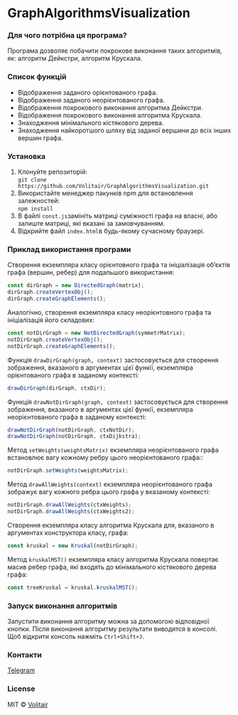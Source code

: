# GraphAlgorithmsVisualization

### Для чого потрібна ця програма?
Програма дозволяє побачити покрокове виконання таких алгоритмів, як: алгоритм Дейкстри, алгоритм Крускала.

### Список функцій
* Відображення заданого орієнтованого графа.
* Відображення заданого неорієнтованого графа.
* Відображення покрокового виконання алгоритма Дейкстри.
* Відображення покрокового виконання алгоритма Крускала.
* Знаходження мінімального кістякового дерева.
* Знаходження найкоротшого шляху від заданої вершини до всіх інших вершин графа.

### Установка
1. Клонуйте репозиторій:<br/>
`git clone https://github.com/Volitair/GraphAlgorithmsVisualization.git`
2. Використайте менеджер пакунків npm для встановлення залежностей:<br/>
`npm install`
3. В файлі ```const.js```замініть матриці суміжності графа на власні, або залиште матриці, які вказані за замовчуванням.
4. Відкрийте файл ```index.html```в будь-якому сучасному браузері.

### Приклад використання програми
Створення екземпляра класу орієнтовного графа та ініціалізація об’єктів графа (вершин, ребер) для подальшого використання:
<br/>
```js
const dirGraph = new DirectedGraph(matrix);
dirGraph.createVertexObj();
dirGraph.createGraphElements();
```

Аналогічно, створення екземпляра класу неорієнтовного графа та ініціалізація його складових:
<br/>
```js
const notDirGraph = new NotDirectedGraph(symmetrMatrix);
notDirGraph.createVertexObj();
notDirGraph.createGraphElements();
```

Функція `drawDirGraph(graph, context)` застосовується для створення зображення, вказаного в аргументах цієї функії, екземпляра орієнтованого графа в заданому контексті:<br/>
```js
drawDirGraph(dirGraph, ctxDir);
```

Функція `drawNotDirGraph(graph, context)` застосовується для створення зображення, вказаного в аргументах цієї функії, екземпляра неорієнтованого графа в заданому контексті:<br/>
```js
drawNotDirGraph(notDirGraph, ctxNotDir);
drawNotDirGraph(notDirGraph, ctxDijkstra);
```

Метод `setWeights(weightsMatrix)` екземпляра неорієнтованого графа встановлює вагу кожному ребру цього неорієнтованого графа::<br/>
```js
notDirGraph.setWeights(weightsMatrix);
```

Метод `drawAllWeights(context)` екземпляра неорієнтованого графа зображує вагу кожного ребра цього графа у вказаному контексті:<br/>
```js
notDirGraph.drawAllWeights(ctxWeights);
notDirGraph.drawAllWeights(ctxWeights2);
```

Створення екземпляра класу алгоритма Крускала для, вказаного в аргументах конструктора класу, графа:
```js
const kruskal = new Kruskal(notDirGraph);
```

Метод `kruskalMST()` екземпляра класу алгоритма Крускала повертає масив ребер графа, які входять до мінімального кістякового дерева графа:<br/>
```js
const treeKruskal = kruskal.kruskalMST();
```
### Запуск виконання алгоритмів
Запустити виконання алгоритму можна за допомогою відповідної кнопки.
Після виконання алгоритму результати виводятся в консолі.
Щоб відкрити консоль нажміть `Ctrl+Shift+J`.

### Контакти
[Telegram](https://t.me/Sinishin_vasil)

### License
MIT © [Volitair](https://github.com/Volitair)
